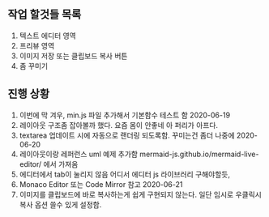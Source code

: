 ## 작업 할것들 목록 

1. 텍스트 에디터 영역
2. 프리뷰 영역
3. 이미지 저장 또는 클립보드 복사 버튼
4. 좀 꾸미기

## 진행 상황

1. 이번에 막 겨우, min.js 파일 추가해서 기본함수 테스트 함 2020-06-19
2. 레이아웃 구조좀 잡아볼까 했다. 요즘 몸이 안좋네 아 퍼리가 아프다. 
3. textarea 업데이트 시에 자동으로 랜더링 되도록함. 꾸미는건 좀더 나중에 2020-06-20
4. 레이아웃이랑 레퍼런스 uml 예제 추가함 mermaid-js.github.io/mermaid-live-editor/ 에서 가져옴
5. 에디터에서 tab이 눌리지 않음 어디서 에디터 js 라이브러리 구해야할듯,
6. Monaco Editor 또는 Code Mirror 참고 2020-06-21
7. 이미지를 클립보드에 바로 복사하는게 쉽게 구현되지 않는다. 일단 임시로 우클릭시 복사 옵션 쓸수 있게 설정함.
